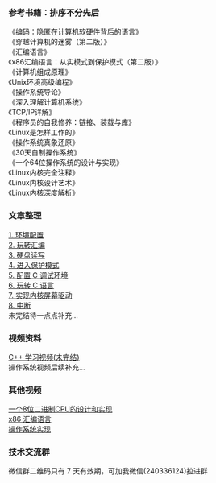 ### 参考书籍：排序不分先后
《编码：隐匿在计算机软硬件背后的语言》  
《穿越计算机的迷雾（第二版）》  
《汇编语言》  
《x86汇编语言：从实模式到保护模式（第二版）》  
《计算机组成原理》  
《Unix环境高级编程》  
《操作系统导论》  
《深入理解计算机系统》  
《TCP/IP详解》  
《程序员的自我修养：链接、装载与库》  
《Linux是怎样工作的》  
《操作系统真象还原》  
《30天自制操作系统》  
《一个64位操作系统的设计与实现》  
《Linux内核完全注释》  
《Linux内核设计艺术》  
《Linux内核深度解析》

### 文章整理
[1. 环境配置](https://github.com/HCDarren/miniOS/blob/master/docs/1.%E9%85%8D%E7%BD%AE%E7%8E%AF%E5%A2%83.md)  
[2. 玩转汇编](https://github.com/HCDarren/miniOS/blob/master/docs/2.%E7%8E%A9%E8%BD%AC%E6%B1%87%E7%BC%96.md)  
[3. 硬盘读写](https://github.com/HCDarren/miniOS/blob/master/docs/3.%E7%A1%AC%E7%9B%98%E8%AF%BB%E5%86%99.md)  
[4. 进入保护模式](https://github.com/HCDarren/miniOS/blob/master/docs/4.%E8%BF%9B%E5%85%A5%E4%BF%9D%E6%8A%A4%E6%A8%A1%E5%BC%8F.md)  
[5. 配置 C 调试环境](https://github.com/HCDarren/miniOS/blob/master/docs/5.%E9%85%8D%E7%BD%AE%20C%20%E8%B0%83%E8%AF%95%E7%8E%AF%E5%A2%83.md)  
[6. 玩转 C 语言](https://github.com/HCDarren/miniOS/blob/master/docs/6.%E7%8E%A9%E8%BD%AC%20C%20%E8%AF%AD%E8%A8%80.md)  
[7. 实现内核屏幕驱动](https://github.com/HCDarren/miniOS/blob/master/docs/7.%E5%AE%9E%E7%8E%B0%E5%86%85%E6%A0%B8%E5%B1%8F%E5%B9%95%E9%A9%B1%E5%8A%A8.md)  
[8. 中断](https://github.com/HCDarren/miniOS/blob/master/docs/8.%E4%B8%AD%E6%96%AD.md)  
未完结待一点点补充...

### 视频资料
[C++ 学习视频(未完结)](https://www.bilibili.com/video/BV1Ga4y1m79j)  
操作系统视频后续补充...  

### 其他视频
[一个8位二进制CPU的设计和实现](https://www.bilibili.com/video/BV1aP4y1s7Vf)  
[x86 汇编语言](https://www.bilibili.com/video/BV1b44y1k7mT)  
[操作系统实现](https://www.bilibili.com/video/BV1gR4y1u7or)  

### 技术交流群
微信群二维码只有 7 天有效期，可加我微信(240336124)拉进群